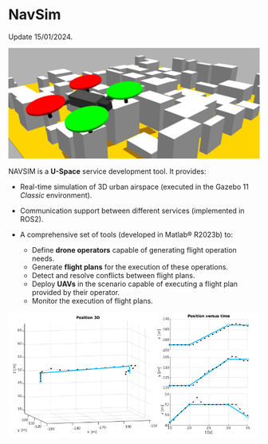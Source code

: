 
# NavSim

Update 15/01/2024.

![NavSim](./doc/img/navsim.jpg)


NAVSIM is a **U-Space** service development tool. It provides:

- Real-time simulation of 3D urban airspace (executed in the Gazebo 11 _Classic_ environment).

- Communication support between different services (implemented in ROS2).

- A comprehensive set of tools (developed in Matlab® R2023b) to:

  - Define **drone operators** capable of generating flight operation needs.
  - Generate **flight plans** for the execution of these operations.
  - Detect and resolve conflicts between flight plans.
  - Deploy **UAVs** in the scenario capable of executing a flight plan provided by their operator.
  - Monitor the execution of flight plans.

![Matlab tools example](./doc/img/tool_example.png)
